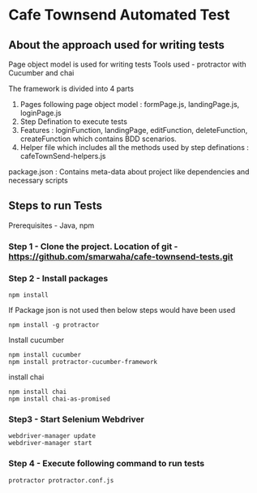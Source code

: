 # Cafe Townsend Automated Test

## About the approach used for writing tests
Page object model is used for writing tests
Tools used - protractor with Cucumber and chai

The framework is divided into 4 parts
1. Pages following page object model : formPage.js, landingPage.js, loginPage.js 
2. Step Defination to execute tests
3. Features : loginFunction, landingPage, editFunction, deleteFunction, createFunction which contains BDD scenarios.
4. Helper file which includes all the methods used by step definations : cafeTownSend-helpers.js

package.json : Contains meta-data about project like dependencies and necessary scripts 

## Steps to run Tests

Prerequisites - Java, npm

### Step 1 - Clone the project. Location of git - https://github.com/smarwaha/cafe-townsend-tests.git

### Step 2 - Install packages

```
npm install
```

If Package json is not used then below steps would have been used

```
npm install -g protractor
```
Install cucumber
```
npm install cucumber
npm install protractor-cucumber-framework
```
install chai
```
npm install chai
npm install chai-as-promised
```
### Step3 - Start Selenium Webdriver
```
webdriver-manager update
webdriver-manager start
```

### Step 4 - Execute following command to run tests
```
protractor protractor.conf.js
```